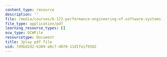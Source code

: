 ```yaml
---
content_type: resource
description: ''
file: /media/courses/6-172-performance-engineering-of-software-systems-fall-2018/7d9bd2d2b309a0c7d07011d1fe1f9302_xDKnMXtZKq8.pdf
file_type: application/pdf
learning_resource_types: []
ocw_type: OCWFile
resourcetype: Document
title: 3play pdf file
uid: 7d9bd2d2-b309-a0c7-d070-11d1fe1f9302
---
```

